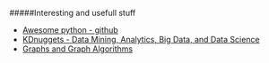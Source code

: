 #####Interesting and usefull stuff

* [Awesome python - github](https://github.com/vinta/awesome-python)
* [KDnuggets - Data Mining, Analytics, Big Data, and Data Science](http://www.kdnuggets.com/)
* [Graphs and Graph Algorithms](https://interactivepython.org/runestone/static/pythonds/Graphs/toctree.html)
